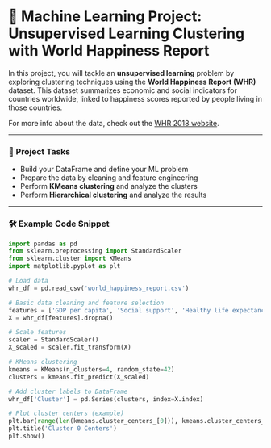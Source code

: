 # 🧠 Machine Learning Project: Unsupervised Learning Clustering with World Happiness Report

In this project, you will tackle an **unsupervised learning** problem by exploring clustering techniques using the **World Happiness Report (WHR)** dataset. This dataset summarizes economic and social indicators for countries worldwide, linked to happiness scores reported by people living in those countries.

For more info about the data, check out the [WHR 2018 website](http://worldhappiness.report/ed/2018).

---

### 📌 Project Tasks

* Build your DataFrame and define your ML problem
* Prepare the data by cleaning and feature engineering
* Perform **KMeans clustering** and analyze the clusters
* Perform **Hierarchical clustering** and analyze the results

---

### 🛠️ Example Code Snippet

```python
import pandas as pd
from sklearn.preprocessing import StandardScaler
from sklearn.cluster import KMeans
import matplotlib.pyplot as plt

# Load data
whr_df = pd.read_csv('world_happiness_report.csv')

# Basic data cleaning and feature selection
features = ['GDP per capita', 'Social support', 'Healthy life expectancy', 'Freedom to make life choices', 'Generosity', 'Perceptions of corruption']
X = whr_df[features].dropna()

# Scale features
scaler = StandardScaler()
X_scaled = scaler.fit_transform(X)

# KMeans clustering
kmeans = KMeans(n_clusters=4, random_state=42)
clusters = kmeans.fit_predict(X_scaled)

# Add cluster labels to DataFrame
whr_df['Cluster'] = pd.Series(clusters, index=X.index)

# Plot cluster centers (example)
plt.bar(range(len(kmeans.cluster_centers_[0])), kmeans.cluster_centers_[0])
plt.title('Cluster 0 Centers')
plt.show()
```
